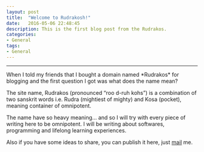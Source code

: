 ```yaml
---
layout: post
title:  "Welcome to Rudrakosh!"
date:   2016-05-06 22:48:45
description: This is the first blog post from the Rudrakos.
categories:
- General
tags:
- General
---
```


<hr>
When I told my friends that I bought a domain named *Rudrakos* for blogging and the first question I got was what does the name mean?

The site name, Rudrakos (pronounced “roo d-ruh kohs”) is a combination of two sanskrit words i.e. Rudra (mightiest of mighty) and Kosa (pocket), meaning container of omnipotent.

The name have so heavy meaning... and so I will try with every piece of writing here to be omnipotent. I will be writing about softwares, programming and lifelong learning experiences.



Also if you have some ideas to share, you can publish it here, just [mail](mailto:rahul@rudrakos.com) me.







